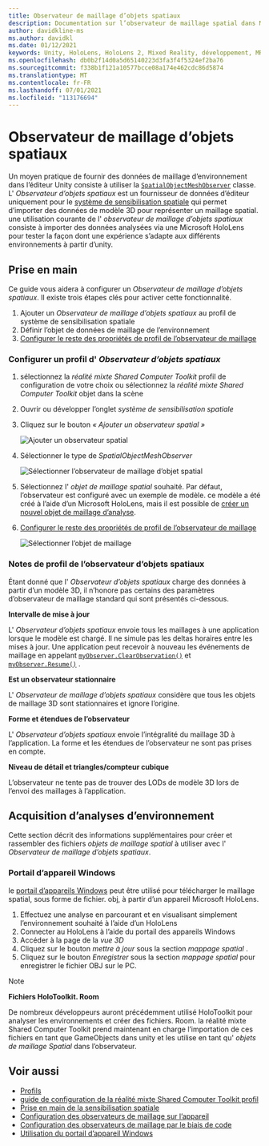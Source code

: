 ```yaml
---
title: Observateur de maillage d’objets spatiaux
description: Documentation sur l’observateur de maillage spatial dans MRTK
author: davidkline-ms
ms.author: davidkl
ms.date: 01/12/2021
keywords: Unity, HoloLens, HoloLens 2, Mixed Reality, développement, MRTK
ms.openlocfilehash: db0b2f14d0a5d65140223d3fa3f4f5324ef2ba76
ms.sourcegitcommit: f338b1f121a10577bcce08a174e462cdc86d5874
ms.translationtype: MT
ms.contentlocale: fr-FR
ms.lasthandoff: 07/01/2021
ms.locfileid: "113176694"
---
```

# <a name="spatial-object-mesh-observer"></a>Observateur de maillage d’objets spatiaux

Un moyen pratique de fournir des données de maillage d’environnement dans l’éditeur Unity consiste à utiliser la [`SpatialObjectMeshObserver`](xref:Microsoft.MixedReality.Toolkit.SpatialObjectMeshObserver.SpatialObjectMeshObserver) classe. L' *Observateur d’objets spatiaux* est un fournisseur de données d’éditeur uniquement pour le [système de sensibilisation spatiale](spatial-awareness-getting-started.md) qui permet d’importer des données de modèle 3D pour représenter un maillage spatial. une utilisation courante de l' *observateur de maillage d’objets spatiaux* consiste à importer des données analysées via une Microsoft HoloLens pour tester la façon dont une expérience s’adapte aux différents environnements à partir d’unity.

## <a name="getting-started"></a>Prise en main

Ce guide vous aidera à configurer un *Observateur de maillage d’objets spatiaux*. Il existe trois étapes clés pour activer cette fonctionnalité.

1. Ajouter un *Observateur de maillage d’objets spatiaux* au profil de système de sensibilisation spatiale
1. Définir l’objet de données de maillage de l’environnement
1. [Configurer le reste des propriétés de profil de l’observateur de maillage](configuring-spatial-awareness-mesh-observer.md)

### <a name="set-up-a-spatial-object-mesh-observer-profile"></a>Configurer un profil d' *Observateur d’objets spatiaux*

1. sélectionnez la *réalité mixte Shared Computer Toolkit* profil de configuration de votre choix ou sélectionnez la *réalité mixte Shared Computer Toolkit* objet dans la scène
1. Ouvrir ou développer l’onglet *système de sensibilisation spatiale*
1. Cliquez sur le bouton *« Ajouter un observateur spatial »*

    ![Ajouter un observateur spatial](../images/spatial-awareness/AddObserver.png)

1. Sélectionner le type de *SpatialObjectMeshObserver*

    ![Sélectionner l’observateur de maillage d’objet spatial](../images/spatial-awareness/SelectObjectObserver.png)

1. Sélectionnez l' *objet de maillage spatial* souhaité. Par défaut, l’observateur est configuré avec un exemple de modèle. ce modèle a été créé à l’aide d’un Microsoft HoloLens, mais il est possible de [créer un nouvel objet de maillage d’analyse](#acquiring-environment-scans).
1. [Configurer le reste des propriétés de profil de l’observateur de maillage](configuring-spatial-awareness-mesh-observer.md)

    ![Sélectionner l’objet de maillage](../images/spatial-awareness/ObjectObserverProfile.png)

### <a name="spatial-object-mesh-observer-profile-notes"></a>Notes de profil de l’observateur d’objets spatiaux

Étant donné que l' *Observateur d’objets spatiaux* charge des données à partir d’un modèle 3D, il n’honore pas certains des paramètres d’observateur de maillage standard qui sont présentés ci-dessous.

**Intervalle de mise à jour**

L'  *Observateur d’objets spatiaux* envoie tous les maillages à une application lorsque le modèle est chargé. Il ne simule pas les deltas horaires entre les mises à jour. Une application peut recevoir à nouveau les événements de maillage en appelant [`myObserver.ClearObservation()`](xref:Microsoft.MixedReality.Toolkit.SpatialAwareness.IMixedRealitySpatialAwarenessObserver.ClearObservations) et [`myObserver.Resume()`](xref:Microsoft.MixedReality.Toolkit.SpatialAwareness.IMixedRealitySpatialAwarenessObserver.Resume) .

**Est un observateur stationnaire**

L' *Observateur de maillage d’objets spatiaux* considère que tous les objets de maillage 3D sont stationnaires et ignore l’origine.

**Forme et étendues de l’observateur**

L'  *Observateur d’objets spatiaux* envoie l’intégralité du maillage 3D à l’application. La forme et les étendues de l’observateur ne sont pas prises en compte.

**Niveau de détail et triangles/compteur cubique**

L’observateur ne tente pas de trouver des LODs de modèle 3D lors de l’envoi des maillages à l’application.

## <a name="acquiring-environment-scans"></a>Acquisition d’analyses d’environnement

Cette section décrit des informations supplémentaires pour créer et rassembler des fichiers *objets de maillage spatial* à utiliser avec l' *Observateur de maillage d’objets spatiaux*.

### <a name="windows-device-portal"></a>Portail d’appareil Windows

le [portail d’appareils Windows](/windows/mixed-reality/using-the-windows-device-portal) peut être utilisé pour télécharger le maillage spatial, sous forme de fichier. obj, à partir d’un appareil Microsoft HoloLens.

1. Effectuez une analyse en parcourant et en visualisant simplement l’environnement souhaité à l’aide d’un HoloLens
1. Connecter au HoloLens à l’aide du portail des appareils Windows
1. Accéder à la page de la *vue 3D*
1. Cliquez sur le bouton *mettre à jour* sous la section *mappage spatial* .
1. Cliquez sur le bouton *Enregistrer* sous la section *mappage spatial* pour enregistrer le fichier OBJ sur le PC.

> [!NOTE]
> **Fichiers HoloToolkit. Room**
>
> De nombreux développeurs auront précédemment utilisé HoloToolkit pour analyser les environnements et créer des fichiers. Room. la réalité mixte Shared Computer Toolkit prend maintenant en charge l’importation de ces fichiers en tant que GameObjects dans unity et les utilise en tant qu' *objets de maillage Spatial* dans l’observateur.

## <a name="see-also"></a>Voir aussi

- [Profils](../profiles/profiles.md)
- [guide de configuration de la réalité mixte Shared Computer Toolkit profil](../../configuration/mixed-reality-configuration-guide.md)
- [Prise en main de la sensibilisation spatiale](spatial-awareness-getting-started.md)
- [Configuration des observateurs de maillage sur l’appareil](configuring-spatial-awareness-mesh-observer.md)
- [Configuration des observateurs de maillage par le biais de code](usage-guide.md)
- [Utilisation du portail d’appareil Windows](/windows/mixed-reality/using-the-windows-device-portal)
